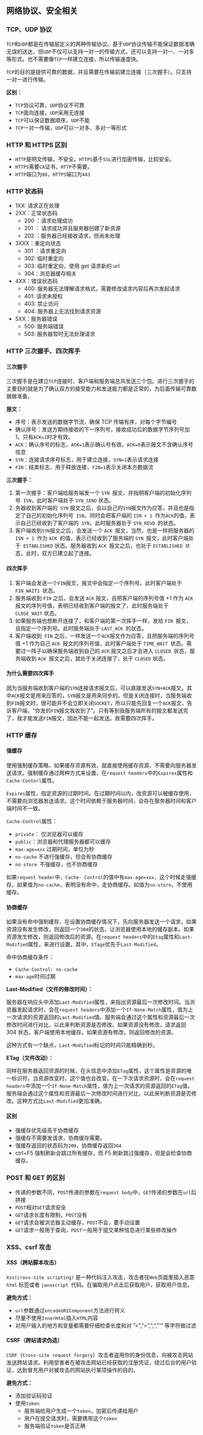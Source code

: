 ## 网络协议、安全相关

### TCP、UDP 协议

`TCP`和`UDP`都是在传输层定义的两种传输协议。基于`UDP`协议传输不能保证数据准确无误的送达，但`UDP`不仅可以支持一对一的传输方式，还可以支持一对一、一对多等形式。也不需要像`TCP`一样建立连接，所以传输速度快。

`TCP`的目的是提供可靠的数据，并且需要在传输前建立连接（三次握手）。只支持一对一进行传输。

**区别：**

- `TCP`协议可靠，`UDP`协议不可靠
- `TCP`面向连接，`UDP`采用无连接
- `TCP`可以保证数据顺序，`UDP`不能
- `TCP`一对一传输，`UDP`可以一对多、多对一等形式

### HTTP 和 HTTPS 区别

- `HTTP`是明文传输，不安全。`HTTPS`基于`SSL`进行加密传输，比较安全。
- `HTTPS`需要`CA`证书，`HTTP`不需要。
- `HTTP`端口为`80`，`HTTPS`端口为`443`

### HTTP 状态码

- 1XX: 请求正在处理
- 2XX：正常状态码
  - 200 ：请求处理成功
  - 201 ： 请求成功并且服务器创建了新资源
  - 202 ：服务器已经接收请求，但尚未处理
- 3XXX：重定向状态
  - 301 ：请求重定向
  - 302: 临时重定向
  - 303: 临时重定向，使用 get 请求新的 url
  - 304：浏览器缓存相关
- 4XX：错误状态码
  - 400: 服务器无法理解请求格式，需要修改请求内容后再次发起请求
  - 401: 请求未授权
  - 403: 禁止访问
  - 404: 服务器上无法找到请求资源
- 5XX：服务器错误
  - 500: 服务端错误
  - 503: 服务器暂时无法处理请求

### HTTP 三次握手、四次挥手

#### 三次握手

三次握手是在建立`TCP`连接时，客户端和服务端总共发送三个包。进行三次握手的主要目的就是为了确认双方的接受能力和发送能力都是正常的，为后面传输可靠数据做准备。

**报文：**

- 序号：表示发送的数据字节流，确保 TCP 传输有序，对每个字节编号
- 确认序号：发送方期待接收的下一序列号，接收成功后的数据字节序列号加 1。只有`ACK=1`时才有效。
- `ACK`：确认序号的标志，`ACK=1`表示确认号有效，`ACK=0`表示报文不含确认序号信息
- `SYN`：连接请求序号标志，用于建立连接，`SYN=1`表示请求连接
- `FIN`：结束标志，用于释放连接，`FIN=1`表示关闭本方数据流

**三次握手：**

1. 第一次握手：客户端给服务端发一个 `SYN `报文，并指明客户端的初始化序列号` ISN`，此时客户端处于 `SYN_SEND` 状态。
2. 务器收到客户端的` SYN` 报文之后，会以自己的`SYN`报文作为应答，并且也是指定了自己的初始化序列号` ISN`。同时会把客户端的 `ISN + 1 `作为`ACK`的值，表示自己已经收到了客户端的` SYN`，此时服务器处于 `SYN_REVD `的状态。
3. 客户端收到`SYN`报文之后，会发送一个 `ACK `报文，当然，也是一样把服务器的 `ISN + 1 `作为 `ACK `的值，表示已经收到了服务端的 `SYN `报文，此时客户端处于` ESTABLISHED` 状态。服务器收到 `ACK `报文之后，也处于 `ESTABLISHED 状`态，此时，双方已建立起了连接。

#### 四次挥手

1. 客户端会发送一个`FIN`报文，报文中会指定一个序列号。此时客户端处于 `FIN_WAIT1 `状态。
2. 服务端收到 `FIN` 之后，会发送 `ACK` 报文，且把客户端的序列号值 +1 作为 `ACK `报文的序列号值，表明已经收到客户端的报文了，此时服务端处于` CLOSE_WAIT` 状态。
3. 如果服务端也想断开连接了，和客户端的第一次挥手一样，发给 `FIN `报文，且指定一个序列号。此时服务端处于 `LAST_ACK `的状态。
4. 客户端收到` FIN` 之后，一样发送一个`ACK`报文作为应答，且把服务端的序列号值 +1 作为自己 `ACK `报文的序列号值，此时客户端处于 `TIME_WAIT `状态。需要过一阵子以确保服务端收到自己的 `ACK` 报文之后才会进入 `CLOSED `状态，服务端收到 `ACK `报文之后，就处于关闭连接了，处于 `CLOSED` 状态。

#### 为什么需要四次挥手

因为当服务端收到客户端的`SYN`连接请求报文后，可以直接发送`SYN+ACK`报文。其中`ACK`报文是用来应答的，`SYN`报文是用来同步的。但是关闭连接时，当服务端收到`FIN`报文时，很可能并不会立即关闭`SOCKET`，所以只能先回复一个`ACK`报文，告诉客户端，“你发的`FIN`报文我收到了”。只有等到我服务端所有的报文都发送完了，我才能发送`FIN`报文，因此不能一起发送。故需要四次挥手。

### HTTP 缓存

#### 强缓存

使用强制缓存策略，如果缓存资源有效，就直接使用缓存资源，不需要向服务器发送请求。强制缓存通过两种方式来设置，在`request headers`中的`Expires`属性和`Cache-Contorl`属性。

`Expires`属性，指定资源的过期时间。在过期时间以内，改资源可以被缓存使用，不需要向浏览器发送请求。这个时间依赖于服务器时间，会存在服务器时间和客户端时间不一致。

`Cache-Control`属性：

- `private`： 仅浏览器可以缓存
- `public`：浏览器和代理服务器都可以缓存
- `max-age=xxx` 过期时间，单位为秒
- `no-cache` 不进行强缓存，但会有协商缓存
- `no-store `不强缓存，也不协商缓存

如果`request header`中，`Cache- Control`的值中有`max-age=xxx`，这个时候走强缓存。如果值为`no-cache`，表明没有命中，走协商缓存。如值为`no-store`，不使用缓存。

#### 协商缓存

如果没有命中强制缓存，在设置协商缓存情况下，先向服务器发送一个请求，如果资源没有发生修改，则返回一个`304`的状态，让浏览器使用本地的缓存副本。如果资源发生修改，则返回修改后的资源。在`request headers`中的`Etag`属性和`Last-Modified`属性，来进行设置。其中，`ETage`优先于`Last-Modified`。

命中协商缓存条件：

- `Cache-Control: no-cache`
- `max-age`时间过期

**Last-Modified（文件的修改时间）：**

服务器在响应头中添加`Last-Modified`属性，来指出资源最后一次修改时间。当浏览器发起请求时，会在`request headers`中添加一个`If-None-Match`属性，值为上一次请求的资源返回的`Last-Modified`值。服务端会通过这个属性和资源最后一次修改时间进行对比，以此来判断资源是否修改。如果资源没有修改，请求返回 304 状态，客户端使用本地缓存。如果资源有修改，则返回修改的资源。

这种方式有一个缺点，`Last-Modified`标记的时间只能精确到秒。

**ETag（文件改动）：**

同样在服务器返回资源的时候，在头信息中添加`ETag`属性，这个属性是资源的唯一标识符。当资源改变时，这个值也会改变。在一下次请求资源时，会在`request headers`中添加一个`If-None-Match`属性，值为上一次请求的资源返回的`ETag`值。服务端会通过这个属性和资源最后一次修改时间进行对比，以此来判断资源是否修改。这种方式比`Last-Modified`更加准确。

#### 区别

- 强缓存优先级高于协商缓存
- 强缓存不需要发请求，协商缓存需要。
- 强缓存返回的状态码为`200`，协商缓存返回`304`
- ctrl+F5 强制刷新会跳过所有缓存，而 F5 刷新跳过强缓存，但是会检查协商缓存。

### POST 和 GET 的区别

- 传递的参数不同，`POST`传递的参数在`request body`中，`GET`传递的参数在`url`后拼接
- `POST`相对`GET`请求安全
- `GET`请求长度有限制，`POST`没有
- `GET`请求会被浏览器主动缓存，`POST`不会，要手动设置
- `GET`请求一般用于查询，`POST`一般用于提交某种信息进行某些修改操作

### XSS、csrf 攻击

#### XSS（跨站脚本攻击）

`Xss(cross-site scripting)` 是一种代码注入攻击，攻击者往`Web`页面里插入恶意 `html` 标签或者 `javascript `代码。在骗取用户点击后获取用户，获取用户信息。

**避免方式：**

- `url`参数通过`encodeURIComponent`方法进行转义
- 尽量不使用`InnerHtml`插入`HTML`内容
- 对用户输入的地方和变量都需要仔细检查长度和对 ”<”,”>”,”;”,”’” 等字符做过滤

#### CSRF（跨站请求伪造）

`CSRF`（`Cross-site request forgery`）攻击者盗用你的身份信息，向被攻击网站发送跨站请求。利用受害者在被攻击网站已经获取的注册凭证，绕过后台的用户验证，达到冒充用户对被攻击的网站执行某项操作的目的。

**避免方式：**

- 添加验证码验证
- 使用`token`
  - 服务端给用户生成一个`token`，加密后传递给用户
  - 用户在提交请求时，需要携带这个`token`
  - 服务端验证`token`是否正确
